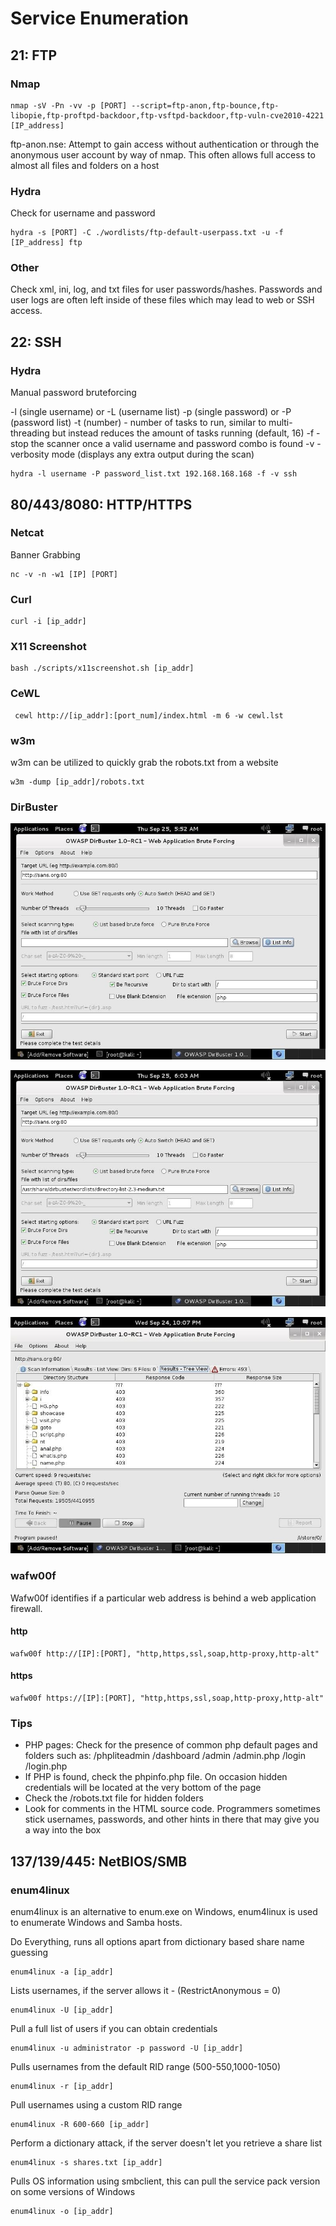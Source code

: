 # Service Enumeration

## 21: FTP

### Nmap

```text
nmap -sV -Pn -vv -p [PORT] --script=ftp-anon,ftp-bounce,ftp-libopie,ftp-proftpd-backdoor,ftp-vsftpd-backdoor,ftp-vuln-cve2010-4221 [IP_address]
```

ftp-anon.nse: Attempt to gain access without authentication or through the anonymous user account by way of nmap. This often allows full access to almost all files and folders on a host

### Hydra

Check for username and password

```text
hydra -s [PORT] -C ./wordlists/ftp-default-userpass.txt -u -f [IP_address] ftp
```

### Other

Check xml, ini, log, and txt files for user passwords/hashes. Passwords and user logs are often left inside of these files which may lead to web or SSH access.

## 22: SSH

### Hydra

Manual password bruteforcing

-l \(single username\) or -L \(username list\) -p \(single password\) or -P \(password list\) -t \(number\) - number of tasks to run, similar to multi-threading but instead reduces the amount of tasks running \(default, 16\) -f - stop the scanner once a valid username and password combo is found -v - verbosity mode \(displays any extra output during the scan\)

```text
hydra -l username -P password_list.txt 192.168.168.168 -f -v ssh
```

## 80/443/8080: HTTP/HTTPS

### Netcat

Banner Grabbing

```text
nc -v -n -w1 [IP] [PORT]
```

### Curl

```text
curl -i [ip_addr]
```

### X11 Screenshot

```text
bash ./scripts/x11screenshot.sh [ip_addr]
```

### CeWL

```text
 cewl http://[ip_addr]:[port_num]/index.html -m 6 -w cewl.lst
```

### w3m

w3m can be utilized to quickly grab the robots.txt from a website

```text
w3m -dump [ip_addr]/robots.txt
```

### DirBuster

![Open DirBuster](../.gitbook/assets/image%20%284%29.png)

![Choose a wordlist](../.gitbook/assets/image%20%282%29.png)

![Result](../.gitbook/assets/image%20%283%29.png)

### wafw00f 

 Wafw00f identifies if a particular web address is behind a web application firewall.
 
 #### http

```
wafw00f http://[IP]:[PORT], "http,https,ssl,soap,http-proxy,http-alt"
```


 #### https
 
```
wafw00f https://[IP]:[PORT], "http,https,ssl,soap,http-proxy,http-alt"

```

### Tips
* PHP pages: Check for the presence of common php default pages and folders such as:
/phpliteadmin
/dashboard
/admin
/admin.php
/login
/login.php
* If PHP is found, check the phpinfo.php file. On occasion hidden credentials will be located at the very bottom of the page
* Check the /robots.txt file for hidden folders
* Look for comments in the HTML source code. Programmers sometimes stick usernames, passwords, and other hints in there that may give you a way into the box

## 137/139/445: NetBIOS/SMB

### enum4linux

enum4linux is an alternative to enum.exe on Windows, enum4linux is used to enumerate Windows and Samba hosts.


Do Everything, runs all options apart from dictionary based share name guessing

```
enum4linux -a [ip_addr]
```


Lists usernames, if the server allows it - (RestrictAnonymous = 0)

```
enum4linux -U [ip_addr]
```

Pull a full list of users if you can obtain credentials

```
enum4linux -u administrator -p password -U [ip_addr]
```

Pulls usernames from the default RID range (500-550,1000-1050)

```
enum4linux -r [ip_addr]
```

Pull usernames using a custom RID range
```
enum4linux -R 600-660 [ip_addr]
```

Perform a dictionary attack, if the server doesn't let you retrieve a share list
```
enum4linux -s shares.txt [ip_addr]
```

Pulls OS information using smbclient, this can pull the service pack version on some versions of Windows

```
enum4linux -o [ip_addr]
```
